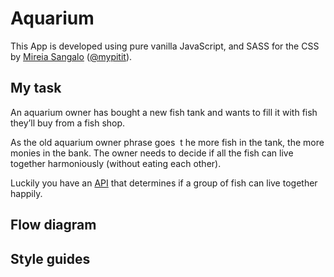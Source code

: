 # Aquarium

This App is developed using pure vanilla JavaScript, and SASS for the CSS by [Mireia Sangalo](http://mireiasangalo.com/) ([@mypitit](https://github.com/MyPitit)).

## My task
An aquarium owner has bought a new fish tank and wants to fill it with fish they’ll buy from a fish shop.

As the old aquarium owner phrase goes ­ t he more fish in the tank, the more monies in the bank.
The owner needs to decide if all the fish can live together harmoniously (without eating each other).

Luckily you have an [API](http://docs.fishshop.apiary.io/#reference/0/fish-compatibility) that determines if a group of fish can live together happily.

## Flow diagram

## Style guides
